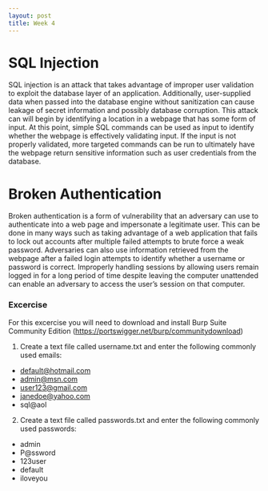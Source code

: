 ```yaml
---
layout: post
title: Week 4
---
```

# SQL Injection
SQL injection is an attack that takes advantage of improper user validation to exploit the database layer of an application. Additionally, user-supplied data when passed into the database engine without sanitization can cause leakage of secret information and possibly database corruption. This attack can will begin by identifying a location in a webpage that has some form of input. At this point, simple SQL commands can be used as input to identify whether the webpage is effectively validating input. If the input is not properly validated, more targeted commands can be run to ultimately have the webpage return sensitive information such as user credentials from the database.

# Broken Authentication
Broken authentication is a form of vulnerability that an adversary can use to authenticate into a web page and impersonate a legitimate user. This can be done in many ways such as taking advantage of a web application that fails to lock out accounts after multiple failed attempts to brute force a weak password. Adversaries can also use information retrieved from the webpage after a failed login attempts to identify whether a username or password is correct. Improperly handling sessions by allowing users remain logged in for a long period of time despite leaving the computer unattended can enable an adversary to access the user’s session on that computer.     
### Excercise
For this excercise you will need to download and install Burp Suite Community Edition (https://portswigger.net/burp/communitydownload)

1. Create a text file called username.txt and enter the following commonly used emails:
- default@hotmail.com
- admin@msn.com
- user123@gmail.com
- janedoe@yahoo.com
- sql@aol     
2. Create a text file called passwords.txt and enter the following commonly used passwords:
- admin
- P@ssword
- 123user
- default
- iloveyou     

